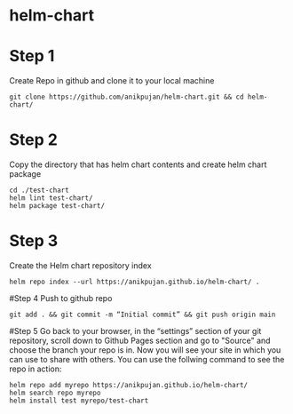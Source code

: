 # helm-chart


# Step 1
Create Repo in github and clone it to your local machine 
```
git clone https://github.com/anikpujan/helm-chart.git && cd helm-chart/
```
# Step 2
Copy the directory that has helm chart contents and create helm chart package
```
cd ./test-chart
helm lint test-chart/
helm package test-chart/ 
```
# Step 3
Create the Helm chart repository index
```
helm repo index --url https://anikpujan.github.io/helm-chart/ .
```
#Step 4
Push to github repo
```
git add . && git commit -m “Initial commit” && git push origin main
```
#Step 5
Go back to your browser, in the “settings” section of your git repository, scroll down to Github Pages section and go to "Source" and choose the branch your repo is in.
Now you will see your site in which you can use to share with others. You can use the follwing command to see the repo in action:
```
helm repo add myrepo https://anikpujan.github.io/helm-chart/
helm search repo myrepo
helm install test myrepo/test-chart
```

